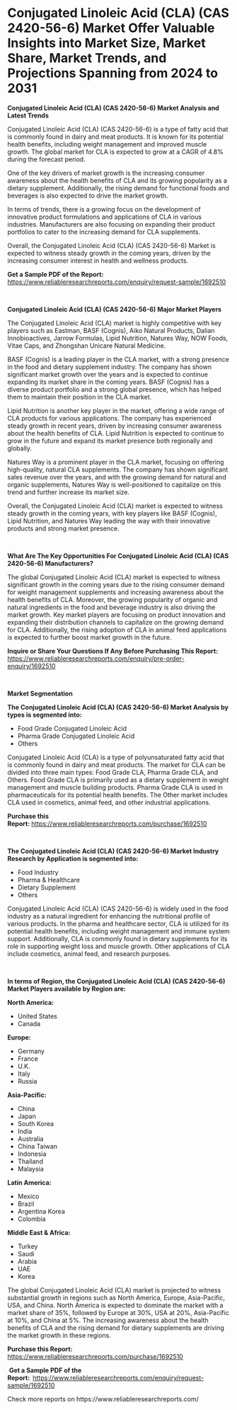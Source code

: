 <p><h1>Conjugated Linoleic Acid (CLA) (CAS 2420-56-6) Market Offer Valuable Insights into Market Size, Market Share, Market Trends, and Projections Spanning from 2024 to 2031</h1></p><p><strong>Conjugated Linoleic Acid (CLA) (CAS 2420-56-6) Market Analysis and Latest Trends</strong></p>
<p><p>Conjugated Linoleic Acid (CLA) (CAS 2420-56-6) is a type of fatty acid that is commonly found in dairy and meat products. It is known for its potential health benefits, including weight management and improved muscle growth. The global market for CLA is expected to grow at a CAGR of 4.8% during the forecast period.</p><p>One of the key drivers of market growth is the increasing consumer awareness about the health benefits of CLA and its growing popularity as a dietary supplement. Additionally, the rising demand for functional foods and beverages is also expected to drive the market growth.</p><p>In terms of trends, there is a growing focus on the development of innovative product formulations and applications of CLA in various industries. Manufacturers are also focusing on expanding their product portfolios to cater to the increasing demand for CLA supplements.</p><p>Overall, the Conjugated Linoleic Acid (CLA) (CAS 2420-56-6) Market is expected to witness steady growth in the coming years, driven by the increasing consumer interest in health and wellness products.</p></p>
<p><strong>Get a Sample PDF of the Report:&nbsp;</strong> <a href="https://www.reliableresearchreports.com/enquiry/request-sample/1692510">https://www.reliableresearchreports.com/enquiry/request-sample/1692510</a></p>
<p>&nbsp;</p>
<p><strong>Conjugated Linoleic Acid (CLA) (CAS 2420-56-6) Major Market Players</strong></p>
<p><p>The Conjugated Linoleic Acid (CLA) market is highly competitive with key players such as Eastman, BASF (Cognis), Aiko Natural Products, Dalian Innobioactives, Jarrow Formulas, Lipid Nutrition, Natures Way, NOW Foods, Vitae Caps, and Zhongshan Unicare Natural Medicine.</p><p>BASF (Cognis) is a leading player in the CLA market, with a strong presence in the food and dietary supplement industry. The company has shown significant market growth over the years and is expected to continue expanding its market share in the coming years. BASF (Cognis) has a diverse product portfolio and a strong global presence, which has helped them to maintain their position in the CLA market.</p><p>Lipid Nutrition is another key player in the market, offering a wide range of CLA products for various applications. The company has experienced steady growth in recent years, driven by increasing consumer awareness about the health benefits of CLA. Lipid Nutrition is expected to continue to grow in the future and expand its market presence both regionally and globally.</p><p>Natures Way is a prominent player in the CLA market, focusing on offering high-quality, natural CLA supplements. The company has shown significant sales revenue over the years, and with the growing demand for natural and organic supplements, Natures Way is well-positioned to capitalize on this trend and further increase its market size.</p><p>Overall, the Conjugated Linoleic Acid (CLA) market is expected to witness steady growth in the coming years, with key players like BASF (Cognis), Lipid Nutrition, and Natures Way leading the way with their innovative products and strong market presence.</p></p>
<p>&nbsp;</p>
<p><strong>What Are The Key Opportunities For Conjugated Linoleic Acid (CLA) (CAS 2420-56-6) Manufacturers?</strong></p>
<p><p>The global Conjugated Linoleic Acid (CLA) market is expected to witness significant growth in the coming years due to the rising consumer demand for weight management supplements and increasing awareness about the health benefits of CLA. Moreover, the growing popularity of organic and natural ingredients in the food and beverage industry is also driving the market growth. Key market players are focusing on product innovation and expanding their distribution channels to capitalize on the growing demand for CLA. Additionally, the rising adoption of CLA in animal feed applications is expected to further boost market growth in the future.</p></p>
<p><strong>Inquire or Share Your Questions If Any Before Purchasing This Report:</strong> <a href="https://www.reliableresearchreports.com/enquiry/pre-order-enquiry/1692510">https://www.reliableresearchreports.com/enquiry/pre-order-enquiry/1692510</a></p>
<p>&nbsp;</p>
<p><strong>Market Segmentation</strong></p>
<p><strong>The Conjugated Linoleic Acid (CLA) (CAS 2420-56-6) Market Analysis by types is segmented into:</strong></p>
<p><ul><li>Food Grade Conjugated Linoleic Acid</li><li>Pharma Grade Conjugated Linoleic Acid</li><li>Others</li></ul></p>
<p><p>Conjugated Linoleic Acid (CLA) is a type of polyunsaturated fatty acid that is commonly found in dairy and meat products. The market for CLA can be divided into three main types: Food Grade CLA, Pharma Grade CLA, and Others. Food Grade CLA is primarily used as a dietary supplement in weight management and muscle building products. Pharma Grade CLA is used in pharmaceuticals for its potential health benefits. The Other market includes CLA used in cosmetics, animal feed, and other industrial applications.</p></p>
<p><strong>Purchase this Report:&nbsp;</strong><a href="https://www.reliableresearchreports.com/purchase/1692510">https://www.reliableresearchreports.com/purchase/1692510</a></p>
<p>&nbsp;</p>
<p><strong>The Conjugated Linoleic Acid (CLA) (CAS 2420-56-6) Market Industry Research by Application is segmented into:</strong></p>
<p><ul><li>Food Industry</li><li>Pharma & Healthcare</li><li>Dietary Supplement</li><li>Others</li></ul></p>
<p><p>Conjugated Linoleic Acid (CLA) (CAS 2420-56-6) is widely used in the food industry as a natural ingredient for enhancing the nutritional profile of various products. In the pharma and healthcare sector, CLA is utilized for its potential health benefits, including weight management and immune system support. Additionally, CLA is commonly found in dietary supplements for its role in supporting weight loss and muscle growth. Other applications of CLA include cosmetics, animal feed, and research purposes.</p></p>
<p>&nbsp;</p>
<p><strong>In terms of Region, the Conjugated Linoleic Acid (CLA) (CAS 2420-56-6) Market Players available by Region are:</strong></p>
<p>
    <p> <strong> North America: </strong>
        <ul>
            <li>United States</li>
            <li>Canada</li>
        </ul>
        </p> 
    <p> <strong> Europe: </strong>
        <ul>
            <li>Germany</li>
            <li>France</li>
            <li>U.K.</li>
            <li>Italy</li>
            <li>Russia</li>
        </ul>
        </p> 
    <p> <strong> Asia-Pacific: </strong>
        <ul>
            <li>China</li>
            <li>Japan</li>
            <li>South Korea</li>
            <li>India</li>
            <li>Australia</li>
            <li>China Taiwan</li>
            <li>Indonesia</li>
            <li>Thailand</li>
            <li>Malaysia</li>
        </ul>
        </p> 
    <p> <strong> Latin America: </strong>
        <ul>
            <li>Mexico</li>
            <li>Brazil</li>
            <li>Argentina Korea</li>
            <li>Colombia</li>
        </ul>
        </p> 
    <p> <strong> Middle East & Africa: </strong>
        <ul>
            <li>Turkey</li>
            <li>Saudi</li>
            <li>Arabia</li>
            <li>UAE</li>
            <li>Korea</li>
        </ul>
    </p>
    </p>
<p><p>The global Conjugated Linoleic Acid (CLA) market is projected to witness substantial growth in regions such as North America, Europe, Asia-Pacific, USA, and China. North America is expected to dominate the market with a market share of 35%, followed by Europe at 30%, USA at 20%, Asia-Pacific at 10%, and China at 5%. The increasing awareness about the health benefits of CLA and the rising demand for dietary supplements are driving the market growth in these regions.</p></p>
<p><strong>Purchase this Report: </strong><a href="https://www.reliableresearchreports.com/purchase/1692510">https://www.reliableresearchreports.com/purchase/1692510</a></p>
<p>&nbsp;<strong>Get a Sample PDF of the Report:&nbsp;&nbsp;</strong><a href="https://www.reliableresearchreports.com/enquiry/request-sample/1692510">https://www.reliableresearchreports.com/enquiry/request-sample/1692510</a></p>
<p><strong></strong></p>
<p>Check more reports on https://www.reliableresearchreports.com/</p>